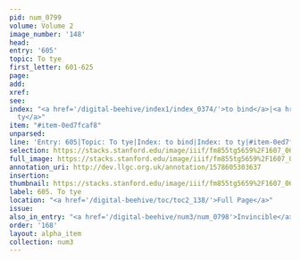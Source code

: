 ```yaml
---
pid: num_0799
volume: Volume 2
image_number: '148'
head: 
entry: '605'
topic: To tye
first_letter: 601-625
page: 
add: 
xref: 
see: 
index: "<a href='/digital-beehive/index1/index_0374/'>to bind</a>|<a href='/digital-beehive/index5/index_4280/'>to
  ty</a>"
item: "#item-0ed7fcaf8"
unparsed: 
line: 'Entry: 605|Topic: To tye|Index: to bind|Index: to ty|#item-0ed7fcaf8'
selection: https://stacks.stanford.edu/image/iiif/fm855tg5659%2F1607_0615/906,2523,2817,378/full/0/default.jpg
full_image: https://stacks.stanford.edu/image/iiif/fm855tg5659%2F1607_0615/full/full/0/default.jpg
annotation_uri: http://dev.llgc.org.uk/annotation/1578605303637
insertion: 
thumbnail: https://stacks.stanford.edu/image/iiif/fm855tg5659%2F1607_0615/906,2523,600,180/250,/0/default.jpg
label: 605. To tye
location: "<a href='/digital-beehive/toc/toc2_138/'>Full Page</a>"
issue: 
also_in_entry: "<a href='/digital-beehive/num3/num_0798'>Invincible</a>"
order: '168'
layout: alpha_item
collection: num3
---
```

